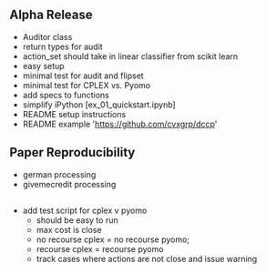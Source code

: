 ## Alpha Release 

- Auditor class
- return types for audit
- action_set should take in linear classifier from scikit learn
- easy setup
- minimal test for audit and flipset 
- minimal test for CPLEX vs. Pyomo
- add specs to functions
- simplify iPython [ex_01_quickstart.ipynb]
- README setup instructions
- README example 'https://github.com/cvxgrp/dccp'


## Paper Reproducibility

- german processing
- givemecredit processing
 

## 
- add test script for cplex v pyomo
    - should be easy to run  
    - max cost is close
    - no recourse cplex = no recourse pyomo;
    - recourse cplex = recourse pyomo
    - track cases where actions are not close and issue warning
 


